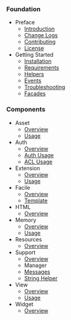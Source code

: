 ### Foundation
- Preface
  - [Introduction](/docs/2.0)
  - [Change Logs](/docs/2.0/changes)
  - [Contributing](/docs/2.0/contributing)
  - [License](/docs/2.0/license)
- Getting Started
  - [Installation](/docs/2.0/installation)
  - [Requirements](/docs/2.0/installation#requirement)
  - [Helpers](/docs/2.0/helpers)
  - [Events](/docs/2.0/events)
  - [Troubleshooting](/docs/2.0/troubleshoot)
  - [Facades](/docs/2.0/facades)

### Components
- Asset
  - [Overview](/docs/2.0/components/asset)
  - [Usage](/docs/2.0/components/asset/usage)
- Auth
  - [Overview](/docs/2.0/components/auth)
  - [Auth Usage](/docs/2.0/components/auth/usage)
  - [ACL Usage](/docs/2.0/components/auth/rbac)
- Extension
  - [Overview](/docs/2.0/components/extension)
  - [Usage](/docs/2.0/components/extension/usage)
- Facile
  - [Overview](/docs/2.0/components/facile)
  - [Template](/docs/2.0/components/facile/templating)
- HTML
  - [Overview](/docs/2.0/components/html) 
- Memory
  - [Overview](/docs/2.0/components/memory)
  - [Usage](/docs/2.0/components/memory/usage)
- Resources
  - [Overview](/docs/2.0/components/resources)
- Support
  - [Overview](/docs/2.0/components/support)
  - Manager
  - [Messages](/docs/2.0/components/support/messages)
  - [String Helper](/docs/2.0/components/support/str)
- View
  - [Overview](/docs/2.0/components/view)
  - [Usage](/docs/2.0/components/view/usage)
- Widget
  - [Overview](/docs/2.0/components/widget)
